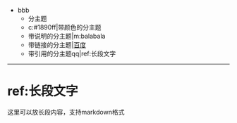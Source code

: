 - bbb
	- 分主题
	- c:#1890ff|带颜色的分主题
	- 带说明的分主题|m:balabala
	- 带链接的分主题|[百度](https://baidu.com)
	- 带引用的分主题qq|ref:长段文字

***
# ref:长段文字
这里可以放长段内容，支持markdown格式